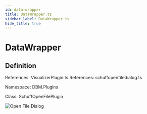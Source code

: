 ```yaml
---
id: data-wrapper
title: DataWrapper.ts
sidebar_label: DataWrapper.ts
hide_title: true
---
```


# DataWrapper

## Definition

References: VisualizerPlugin.ts
References: schuffopenfiledialog.ts

Namespace: DBM.Plugins

Class: SchuffOpenFilePlugin

![Open File Dialog](/img/api/b-ui/typescript/schuff-open-file-dialog.png)
